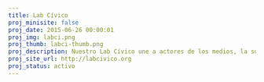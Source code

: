 ```yaml
---
title: Lab Cívico
proj_minisite: false
proj_date: 2015-06-26 00:00:01
proj_img: labci.png
proj_thumb: labci-thumb.png
proj_description: Nuestro Lab Cívico une a actores de los medios, la sociedad civil, la academia, el diseño, el desarrollo web y activismo, que quiere luchar por causas sociales comunes. A través de esta metodología creamos colaborativamente herramientas efectivas y multidisciplinarias para crear, planear, e implementar herramientas tecnológicas que promueven el cambio social.
proj_site_url: http://labcivico.org
proj_status: activo
---
```

